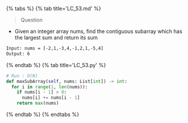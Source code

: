 {% tabs %}
{% tab title='LC_53.md' %}

> Question

* Given an integer array nums, find the contiguous subarray which has the largest sum and return its sum

```txt
Input: nums = [-2,1,-3,4,-1,2,1,-5,4]
Output: 6
```

{% endtab %}
{% tab title='LC_53.py' %}

```py
# Run : O(N)
def maxSubArray(self, nums: List[int]) -> int:
  for i in range(1, len(nums)):
    if nums[i - 1] > 0:
      nums[i] += nums[i - 1]
    return max(nums)
```

{% endtab %}
{% endtabs %}
